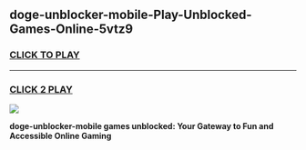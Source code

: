 
## doge-unblocker-mobile-Play-Unblocked-Games-Online-5vtz9
<h3>
<a href="https://premium76.site?title=doge-unblocker-mobile&ref=25A">CLICK TO PLAY</a></h3>
<hr>

<h3>
<a href="https://premium76.site?title=doge-unblocker-mobile&ref=25A">CLICK 2 PLAY</a>
  
</h3>

<a href="https://premium76.site?title=doge-unblocker-mobile&ref=25A"><img src="https://clearcache.store/games.png"></a>


**doge-unblocker-mobile games unblocked: Your Gateway to Fun and Accessible Online Gaming**
